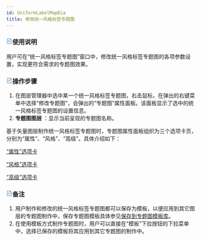 ```yaml
---
id: UniformLabelMapDia
title: 修改统一风格标签专题图
---
```

### ![](../../img/read.gif)使用说明

用户可在“统一风格标签专题图”窗口中，修改统一风格标签专题图的各项参数设置，实现更符合需求的专题图效果。

### ![](../../img/read.gif)操作步骤

1. 在图层管理器中选中某一个统一风格标签专题图，右击鼠标，在弹出的右键菜单中选择“修改专题图”，会弹出的“专题图”属性面板。该面板显示了选中的统一风格标签专题图的设置信息。
2. **专题图图层** ：显示当前呈现的专题图名称。 

基于矢量图层制作统一风格标签专题图时，专题图属性面板组织为三个选项卡页，分别为“属性”、“风格”、“高级”。具体介绍如下：

 [“属性”选项卡](PropertiesDia)

 [“风格”选项卡](UniformStyleDia)

 [“高级”选项卡](AdvancedDia)

### ![](../../img/read.gif)备注

1. 用户制作和修改的统一风格标签专题图都可以保存为模板，以便应用到其它图层的专题图制作中，保存专题图模板具体参见[保存到专题图模板库](../Methods/DTv2_LoadStyleThemeTempl)。
2. 在使用模板方式制作专题图时，用户可以直接在“模板”下拉按钮的下拉菜单中，选择已保存的模板将其应用到其它专题图的制作中。


